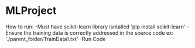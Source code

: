 # MLProject

How to run:
-Must have scikit-learn library isntalled 'pip install scikit-learn'
-Ensure the training data is correctly addressed in the source code ex: './parent_folder/TrainData1.txt'
-Run Code
